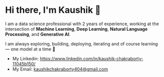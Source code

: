 # Hi there, I'm Kaushik 👋

I am a data science professional with 2 years of experience, working at the intersection of **Machine Learning**, **Deep Learning**, **Natural Language Processing**, and **Generative AI**.

I am always exploring, building, deploying, iterating and of course learning — one model at a time 🚀

- My Linkedin: https://www.linkedin.com/in/kaushik-chakraborty-11045b150/
- My Email: kaushikchakraborty404@gmail.com
  


